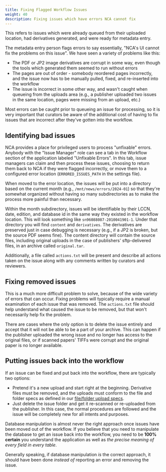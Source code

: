 ```yaml
---
title: Fixing Flagged Workflow Issues
weight: 40
description: Fixing issues which have errors NCA cannot fix
---
```


This refers to issues which were already queued from their uploaded location,
had derivatives generated, and were ready for metadata entry.

The metadata entry person flags errors to say essentially, "NCA's UI cannot fix
the problems on this issue".  We have seen a variety of problems like this:

- The PDF or JP2 image derivatives are corrupt in some way, even though the
  tools which generated them seemed to run without errors
- The pages are out of order - somebody reordered pages incorrectly, and the
  issue now has to be manually pulled, fixed, and re-inserted into the workflow
- The issue is incorrect in some other way, and wasn't caught when queueing
  from the uploads area (e.g., a publisher uploaded two issues in the same
  location, pages were missing from an upload, etc.)

Most errors can be caught prior to queueing an issue for processing, so it is
very important that curators be aware of the additional cost of having to fix
issues that are incorrect after they've gotten into the workflow.

## Identifying bad issues

NCA provides a place for privileged users to process "unfixable" errors.
Anybody with the "Issue Manager" role can see a tab in the Workflow section of
the application labeled "Unfixable Errors".  In this tab, issue managers can
claim and then process these issues, choosing to return them back to NCA if
they were flagged incorrectly, or move them to a configured error location
(`ERRORED_ISSUES_PATH` in the settings file).

When moved to the error location, the issues will be put into a directory based
on the current month (e.g., `/mnt/news/errors/2024-01`) so that they're
somewhat organized without having so many subdirectories as to make the process
more painful than necessary.

Within the month subdirectory, issues will be identifiable by their LCCN, date,
edition, and database id in the same way they existed in the workflow location.
This will look something like `sn96088087-2010041901-1`.  Under that directory
you will find `content` and `derivatives`.  The derivatives are preserved just
in case debugging is necessary (e.g., if a JP2 is broken, but the source PDF
seems fine).  The content directory will contain the source files, including
original uploads in the case of publishers' sftp-delivered files, in an archive
called `original.tar`.

Additionally, a file called `actions.txt` will be present and describe all
actions taken on the issue along with any comments written by curators and
reviewers.

## Fixing removed issues

This is a much more difficult problem to solve, because of the wide variety of
errors that can occur.  Fixing problems will typically require a manual
examination of each issue that was removed.  The `actions.txt` file should help
understand what caused the issue to be removed, but that won't necessarily help
fix the problem.

There are cases where the only option is to delete the issue entirely and
accept that it will not be able to be a part of your archive.  This can happen
if the publisher uploaded the wrong issue and no longer has access to the
original files, or if scanned papers' TIFFs were corrupt and the original paper
is no longer available.

## Putting issues back into the workflow

If an issue can be fixed and put back into the workflow, there are typically
two options:

- Pretend it's a new upload and start right at the beginning.  Derivative files
  must be removed, and the uploads must conform to the file and folder specs as
  defined in our [file/folder upload specs](/specs/upload-specs).
- Just delete the issue folder and get it re-scanned or re-uploaded from the
  publisher.  In this case, the normal procedures are followed and the issue
  will be completely new for all intents and purposes.

Database manipulation is almost never the right approach once issues have been
moved out of the workflow.  If you believe that you need to manipulate the
database to get an issue back into the workflow, you need to be **100%
certain** you understand the application as well as *the precise meaning of
every field in every table*.

Generally speaking, if database manipulation *is* the correct approach, it
should have been done *instead of* reporting an error and removing the issue.
